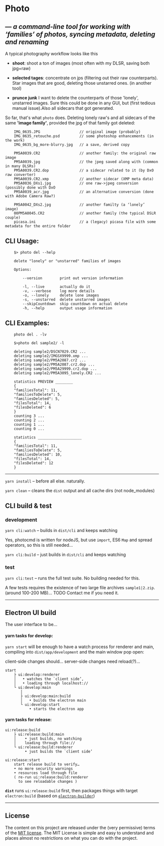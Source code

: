 # Photo

## — _a command-line tool for working with ‘families’ of photos, syncing metadata, deleting and renaming_

A typical photography workflow looks like this

* **shoot**: shoot a ton of images (most often with my DLSR, saving both jpg+raw)
* **selected tages**: concentrate on jps (filtering out their raw counterparts). Star images that are good, deleting those unstarred ones. (in another tool)

* **prunce junk** I want to delete the counterparts of those 'lonely', unstarred images. Sure this could be done in any GUI, but (first tedious manual issue).Also all sidecars that got generated.

So far, that's what `photo` does. Deleting lonely raw's and all sidecars of the same **'image family'**, provided the jpg of that family got deleted:


```
    IMG_0635.JPG                  // original image (probably)
    IMG_0635_retouche.psd         // some photoshop enhancements (in the work)
    IMG_0635_bg_more-blurry.jpg   // a save, derived copy

    PM5A0039.CR2                  // another family: the original raw image
    PM5A0039.jpg                  // the jpeg saved along with (common in many DLSRs)
    PM5A0039.CR2.dop              // a sidecar related to it (by DxO raw converter)
    PM5A0039.CR2.xmp              // another sidecar (XMP meta data)
    PM5A0036_DXs1.jpg             // one raw->jpeg conversion (possibly done with DxO
    PM5A0039_acr.jpg              // an alternative conversion (done with Adobe Camera Raw?)

    PM5A0042_DXs2.jpg             // another familty (a ‘lonely’ image)
    00PM5A0045.CR2                // another family (the typical DSLR couple)
    picasa.ini                    // a (legacy) picasa file with some metadata for the entire folder
```

## CLI Usage:

```
    $> photo del --help

    delete "lonely" or "unstarred" families of images

    Options:

        --version        print out version information

        -l, --live       actually do it
        -v, --verbose    log more details
        -o, --lonely     delete lone images
        -s, --unstarred  delete unstarred images
        --skipCountdown  skip countdown on actual delete
        -h, --help       output usage information
```

## CLI Examples:

```
    photo del . -lv

    $>photo del sample2/ -l

    deleting sample2/DSCN7029.CR2 ...
    deleting sample2/IMGSX9999.xmp ...
    deleting sample2/PM5A2087.cr2 ...
    deleting sample2/PM5A2087.cr2.dop ...
    deleting sample2/PM5A29999.cr2.dop ...
    deleting sample2/PM5A3095_lonely.CR2 ...

    statistics PREVIEW ________
    {
    "familiesTotal": 11,
    "familiesToDelete": 5,
    "familiesDeleted": 5,
    "filesTotal": 14,
    "filesDeleted": 6
    }
    counting 3 ...
    counting 2 ...
    counting 1 ...
    counting 0 ...

    statistics ____________________
    {
    "familiesTotal": 11,
    "familiesToDelete": 5,
    "familiesDeleted": 10,
    "filesTotal": 14,
    "filesDeleted": 12
    }

```
----

`yarn install` – before all else. naturally.

`yarn clean` – cleans the `dist` output and all cache dirs (not node_modules)


## CLI build & test

### development

`yarn cli:watch` – builds in `dist/cli` and keeps watching

Yes, photocmd is written for nodeJS, but use `import`, ES6 `Map` and spread operators, so this is still needed...

`yarn cli:build` – just builds in `dist/cli` and keeps watching

### test

`yarn cli:test` – runs the full test suite. No building needed for this.

A few tests requires the existence of two large file archives  `sample1|2.zip`. (around 100-200 MB)... TODO Contact me if you need it.

----
## Electron UI build

The user interface to be...

#### yarn tasks for develop:

`yarn start` will be enough to have a watch process for renderer and main, compiling into `dist/app/development` and the main window pop open:

client-side changes should...
server-side changes need reload(?)...

```
start
    ├ ui:develop:renderer
    │   • watches the `client side’,
    │   • loading through localhost://
    └ ui:develop:main
       │
       ├ ui:develop:main:build
       │   • builds the electron main
       └ ui:develop:start
           • starts the electron app
```

#### yarn tasks for release:



```
ui:release:build
    ├ ui:release:build:main
    │    • just builds, no watching
    │    loading through file://
    └ ui:release:build:renderer
         • just builds the `client side’

ui:release:start
    start release build to verify…
    • no more security warnings
    • resources load through file
    ( re-run ui:release:build:renderer
      to see reloadable changes )
```

**`dist`** runs `ui:release:build` first, then packages things with target `electron:build` (based on [`electron-builder`](https://github.com/electron-userland/electron-builder))

----
## License

The content on this project are released under the (very permissive) terms of the [MIT license](LICENSE). The MIT License is simple and easy to understand and places almost no restrictions on what you can do with the project.
